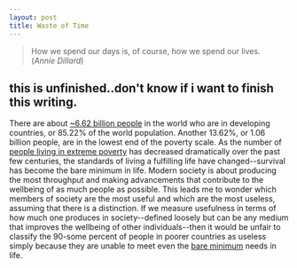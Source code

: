 ```yaml
---
layout: post
title: Waste of Time
---
```

>How we spend our days is, of course, how we spend our lives.<br>(<i>Annie Dillard</i>)

## this is unfinished..don't know if i want to finish this writing.

There are about [~6.62 billion people](https://www.worlddata.info/developing-countries.php) in the world who are in developing countries, or 85.22% of the world population. Another 13.62%, or 1.06 billion people, are in the lowest end of the poverty scale. As the number of [people living in extreme poverty](https://ourworldindata.org/grapher/world-population-in-extreme-poverty-absolute) has decreased dramatically over the past few centuries, the standards of living a fulfilling life have changed--survival has become the bare minimum in life. Modern society is about producing the most throughput and making advancements that contribute to the wellbeing of as much people as possible. This leads me to wonder which members of society are the most useful and which are the most useless, assuming that there is a distinction. If we measure usefulness in terms of how much one produces in society--defined loosely but can be any medium that improves the wellbeing of other individuals--then it would be unfair to classify the 90-some percent of people in poorer countries as useless simply because they are unable to meet even the [bare minimum](https://en.wikipedia.org/wiki/Maslow%27s_hierarchy_of_needs) needs in life.

